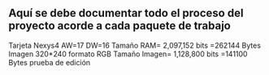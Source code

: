 ﻿## Aquí se debe  documentar todo el proceso del proyecto acorde a cada paquete de trabajo 
Tarjeta Nexys4
AW=17
DW=16
Tamaño RAM= 2,097,152 bits =262144 Bytes
Imagen 320*240 formato RGB
Tamaño Imagen= 1,128,800 bits =141100 Bytes
prueba de edición

